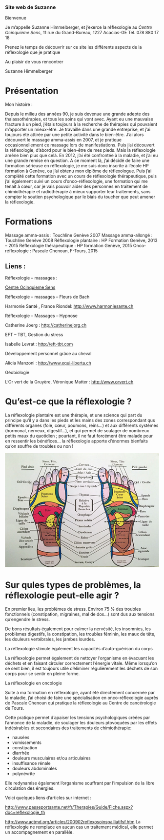 
### Site web de Suzanne

Bienvenue

Je m’appelle Suzanne Himmelberger, et j’exerce la réflexologie au *Centre Ocinquième Sens*,  11 rue du Grand-Bureau, 1227 Acacias-GE
Tél. 078 880 17 18

Prenez le temps de découvrir  sur ce site les différents aspects de la réflexologie que je pratique

Au plaisir de vous rencontrer

Suzanne Himmelberger


# Présentation

Mon histoire :

Depuis le milieu des années 90, je suis devenue une grande adepte des thalassothérapies, et tous les soins qui vont avec.
Ayant eu une mauvaise fracture à un pied, j’étais toujours à la recherche de thérapies qui pouvaient m’apporter un mieux-être.
Je travaille dans une grande entreprise, et j’ai toujours été attirée par une petite activité dans le bien-être.
J’ai alors découvert le massage amma-assis en 2007, et je pratique occasionnellement ce massage lors de manifestiations.
Puis j’ai découvert la réflexologie, d’abord pour le bien-être de mes pieds. Mais la réflexologie amène bien plus que celà.
En 2012, j’ai été confrontée à la maladie, et j’ai eu une grande remise en question. A ce moment là, j’ai décidé de faire une formation sérieuse en réflexologie, je me suis donc inscrite à l’école HP formation à Genève, ou j’ai obtenu mon diplôme de réflexologue.
Puis j’ai complété cette formation avec un cours de réflexologie thérapeutique, puis j’ai également suivi un cours d’onco-réflexologie, une formation qui me tenait à cœur, car je vais pouvoir aider des personnes en traitement de chimiothérapie et radiothérapie à mieux supporter leur traitements, sans compter le soutien psychologique par le biais du toucher que peut amener la réflexologie.



# Formations

Massage amma-assis :  Touchline  Genève 2007
Massage amma-allongé : Touchline Genève 2008
Réflexologie plantaire : HP Formation Genève, 2013 – 2015
Réflexologie thérapeutique : HP formation Genève, 2015
Onco-réflexologie : Pascale Chenoun, F-Tours, 2015









## Liens :

Réflexologie – massages :

[Centre Ocinquieme Sens](http://www.ocinquieme.ch)


Réflexologie – massages – Fleurs de Bach

Harmonie Santé , France Riondel: <http://www.harmoniesante.ch>


Réflexologie – Massages – Hypnose

Catherine Joerg : <http://catherinejorg.ch>


EFT – TBT, Gestion du stress

Isabelle Levrat : <http://eft-tbt.com>


Développement personnel grâce au cheval

Alicia Manzoni : <http://www.equi-liberta.ch>


Géobiologie

L’Or vert de la Gruyère, Véronique Matter : <http://www.orvert.ch>















# Qu’est-ce que la réflexologie ?

La réflexologie plantaire est une thérapie, et une science qui part du principe qu’il y a dans les pieds et les mains des zones correspondant qus différents organes (foie, cœur, poumons, reins…) et aux différents systèmes (hormonal, nerveux, digestif…), et qui permet de soulager de nombreux petits maux du quotidien ; pourtant, il ne faut forcément être malade pour en ressentir les bénéfices… la réflexologie apporte d’énormes bienfaits qu’on souffre de troubles ou non !


![](./images/pied.png)




# Sur qules types de problèmes, la réflexologie peut-elle agir ?


En premier lieu, les problèmes de stress. Environ 75 % des troubles fonctionnels (constipation, migraines, mal de dos…) sont dus aux tensions qu’engendre le stress.

De bons résultats également pour calmer la nervésité, les insomnies, les problèmes digestifs, la constipation, les troubles féminin, les maux de tête, les douleurs vertébrales,  les jambes lourdes.

La réflexologie stimule également les capacités d’auto-guérison du corps

La réflexologie permet également de nettoyer l’organisme en évacuant les déchets et en faisant circuler correctement l’énergie vitale. Même lorsqu’on se sent bien, il est toujours utile d’éliminer régulièrement les déchets de son corps pour se sentir en pleine forme.


La réflexologie en oncologie

Suite à ma formation en réflexologie, ayant été directement concernée par la maladie, j’ai choisi de faire une spécialisation en onco-réflexologie auprès de Pascale Chenoun qui pratique la réflexologie au Centre de cancérologie de Tours.

Cette pratique permet d’apaiser les tensions psychologiques créées par l’annonce de la maladie, de soulager les douleurs ptovoquées par les effets indésirables et secondaires des traitements de chimiothérapie:

- nausées
- vomissements
- constipation
- diarrhée
- douleurs musculaires et/ou articulaires
- insuffisance rénale
- douleurs abdominales
- polynévrite

Elle redynamise également l’organisme souffrant par l’impulsion de la libre circulation des énergies.


Voici quelques liens d’articles sur internet :


http://www.passeportsante.net/fr/Therapies/Guide/Fiche.aspx?doc=reflexologie_th

http://www.actmd.org/articles/200902reflexosoinspalliatifsf.htm
La réflexologie ne remplace en aucun cas un traitement médical, elle permet un accompagnement en parallèle.

